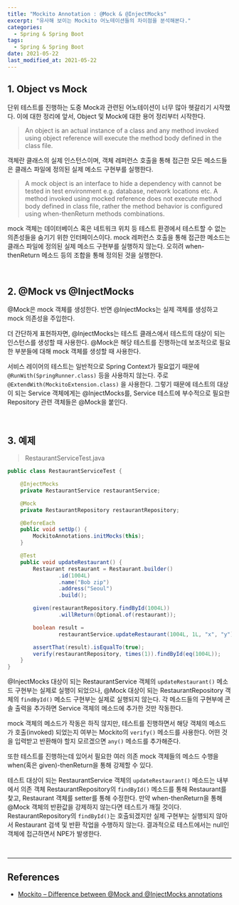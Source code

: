 ```yaml
---
title: "Mockito Annotation : @Mock & @InjectMocks"
excerpt: "유사해 보이는 Mockito 어노테이션들의 차이점을 분석해본다."
categories:
  - Spring & Spring Boot
tags:
  - Spring & Spring Boot
date: 2021-05-22
last_modified_at: 2021-05-22
---
```


## 1. Object vs Mock

단위 테스트를 진행하는 도중 Mock과 관련된 어노테이션이 너무 많아 헷갈리기 시작했다. 이에 대한 정리에 앞서, Object 및 Mock에 대한 용어 정리부터 시작한다.

> An object is an actual instance of a class and any method invoked using object reference will execute the method body defined in the class file.

객체란 클래스의 실제 인스턴스이며, 객체 레퍼런스 호출을 통해 접근한 모든 메소드들은 클래스 파일에 정의된 실제 메소드 구현부를 실행한다.

> A mock object is an interface to hide a dependency with cannot be tested in test environment e.g. database, network locations etc. A method invoked using mocked reference does not execute method body defined in class file, rather the method behavior is configured using when-thenReturn methods combinations.

mock 객체는 데이터베이스 혹은 네트워크 위치 등 테스트 환경에서 테스트할 수 없는 의존성들을 숨기기 위한 인터페이스이다. mock 레퍼런스 호출을 통해 접근한 메소드는 클래스 파일에 정의된 실제 메소드 구현부를 실행하지 않는다. 오히려 when-thenReturn 메소드 등의 조합을 통해 정의된 것을 실행한다.

<br>

## 2. @Mock vs @InjectMocks

@Mock은 mock 객체를 생성한다. 반면 @InjectMocks는 실제 객체를 생성하고 mock 의존성을 주입한다.

더 간단하게 표현하자면, @InjectMocks는 테스트 클래스에서 테스트의 대상이 되는 인스턴스를 생성할 때 사용한다. @Mock은 해당 테스트를 진행하는데 보조적으로 필요한 부분들에 대해 mock 객체를 생성할 때 사용한다.

서비스 레이어의 테스트는 일반적으로 Spring Context가 필요없기 때문에 ``@RunWith(SpringRunner.class)`` 등을 사용하지 않는다. 주로 ``@ExtendWith(MockitoExtension.class)`` 을 사용한다. 그렇기 때문에 테스트의 대상이 되는 Service 객체에게는 @InjectMocks를, Service 테스트에 부수적으로 필요한 Repository 관련 객체들은 @Mock을 붙인다.

<br>

## 3. 예제

> RestaurantServiceTest.java

```java
public class RestaurantServiceTest {

    @InjectMocks
    private RestaurantService restaurantService;

    @Mock
    private RestaurantRepository restaurantRepository;

    @BeforeEach
    public void setUp() {
        MockitoAnnotations.initMocks(this);
    }

    @Test
    public void updateRestaurant() {
        Restaurant restaurant = Restaurant.builder()
                .id(1004L)
                .name("Bob zip")
                .address("Seoul")
                .build();

        given(restaurantRepository.findById(1004L))
                .willReturn(Optional.of(restaurant));

        boolean result =
                restaurantService.updateRestaurant(1004L, 1L, "x", "y");

        assertThat(result).isEqualTo(true);
        verify(restaurantRepository, times(1)).findById(eq(1004L));
    }
}
```

@InjectMocks 대상이 되는 RestaurantService 객체의 ``updateRestaurant()`` 메소드 구현부는 실제로 실행이 되었으나, @Mock 대상이 되는 RestaurantRepository 객체의 ``findById()`` 메소드 구현부는 실제로 실행되지 않는다. 각 메소드들의 구현부에 콘솔 출력을 추가하면 Service 객체의 메소드에 추가한 것만 작동한다.

mock 객체의 메소드가 작동은 하직 않지만, 테스트를 진행하면서 해당 객체의 메소드가 호출(invoked) 되었는지 여부는 Mockito의 ``verify()`` 메소드를 사용한다. 어떤 것을 입력받고 반환해야 할지 모르겠으면 ``any()`` 메소드를 추가해준다.

또한 테스트를 진행하는데 있어서 필요한 여러 의존 mock 객체들의 메소드 수행을 when(혹은 given)-thenReturn을 통해 강제할 수 있다.

테스트 대상이 되는 RestaurantService 객체의 ``updateRestaurant()`` 메소드는 내부에서 의존 객체 RestaurantRepository의 ``findById()`` 메소드를 통해 Restaurant를 찾고, Restaurant 객체를 setter를 통해 수정한다. 만약 when-thenReturn을 통해 @Mock 객체의 반환값을 강제하지 않는다면 테스트가 깨질 것이다. RestaurantRepository의 ``findById()``는 호출되겠지만 실제 구현부는 실행되지 않아서 Restaurant 검색 및 반환 작업을 수행하지 않는다. 결과적으로 테스트에서는 null인 객체에 접근하면서 NPE가 발생한다.

<br>

---

## References

* [Mockito – Difference between @Mock and @InjectMocks annotations](https://howtodoinjava.com/mockito/mockito-mock-injectmocks/)
